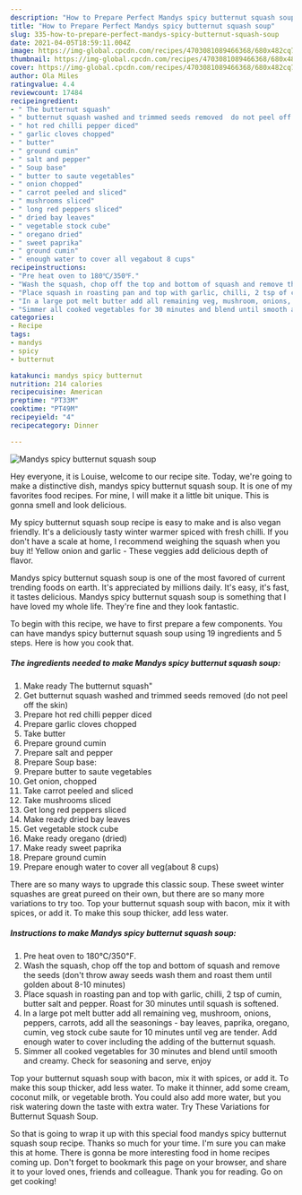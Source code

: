 ```yaml
---
description: "How to Prepare Perfect Mandys spicy butternut squash soup"
title: "How to Prepare Perfect Mandys spicy butternut squash soup"
slug: 335-how-to-prepare-perfect-mandys-spicy-butternut-squash-soup
date: 2021-04-05T18:59:11.004Z
image: https://img-global.cpcdn.com/recipes/4703081089466368/680x482cq70/mandys-spicy-butternut-squash-soup-recipe-main-photo.jpg
thumbnail: https://img-global.cpcdn.com/recipes/4703081089466368/680x482cq70/mandys-spicy-butternut-squash-soup-recipe-main-photo.jpg
cover: https://img-global.cpcdn.com/recipes/4703081089466368/680x482cq70/mandys-spicy-butternut-squash-soup-recipe-main-photo.jpg
author: Ola Miles
ratingvalue: 4.4
reviewcount: 17484
recipeingredient:
- " The butternut squash"
- " butternut squash washed and trimmed seeds removed  do not peel off the skin"
- " hot red chilli pepper diced"
- " garlic cloves chopped"
- " butter"
- " ground cumin"
- " salt and pepper"
- " Soup base"
- " butter to saute vegetables"
- " onion chopped"
- " carrot peeled and sliced"
- " mushrooms sliced"
- " long red peppers sliced"
- " dried bay leaves"
- " vegetable stock cube"
- " oregano dried"
- " sweet paprika"
- " ground cumin"
- " enough water to cover all vegabout 8 cups"
recipeinstructions:
- "Pre heat oven to 180℃/350℉."
- "Wash the squash, chop off the top and bottom of squash and remove the seeds (don&#39;t throw away seeds wash them and roast them until golden about 8-10 minutes)"
- "Place squash in roasting pan and top with garlic, chilli, 2 tsp of cumin, butter salt and pepper. Roast for 30 minutes until squash is softened."
- "In a large pot melt butter add all remaining veg, mushroom, onions, peppers, carrots, add all the seasonings - bay leaves, paprika, oregano, cumin, veg stock cube saute for 10 minutes until veg are tender. Add enough water to cover including the adding of the butternut squash."
- "Simmer all cooked vegetables for 30 minutes and blend until smooth and creamy. Check for seasoning and serve, enjoy"
categories:
- Recipe
tags:
- mandys
- spicy
- butternut

katakunci: mandys spicy butternut 
nutrition: 214 calories
recipecuisine: American
preptime: "PT33M"
cooktime: "PT49M"
recipeyield: "4"
recipecategory: Dinner

---
```



![Mandys spicy butternut squash soup](https://img-global.cpcdn.com/recipes/4703081089466368/680x482cq70/mandys-spicy-butternut-squash-soup-recipe-main-photo.jpg)

Hey everyone, it is Louise, welcome to our recipe site. Today, we're going to make a distinctive dish, mandys spicy butternut squash soup. It is one of my favorites food recipes. For mine, I will make it a little bit unique. This is gonna smell and look delicious.

My spicy butternut squash soup recipe is easy to make and is also vegan friendly. It&#39;s a deliciously tasty winter warmer spiced with fresh chilli. If you don&#39;t have a scale at home, I recommend weighing the squash when you buy it! Yellow onion and garlic - These veggies add delicious depth of flavor.

Mandys spicy butternut squash soup is one of the most favored of current trending foods on earth. It's appreciated by millions daily. It's easy, it's fast, it tastes delicious. Mandys spicy butternut squash soup is something that I have loved my whole life. They're fine and they look fantastic.


To begin with this recipe, we have to first prepare a few components. You can have mandys spicy butternut squash soup using 19 ingredients and 5 steps. Here is how you cook that.

<!--inarticleads1-->

##### The ingredients needed to make Mandys spicy butternut squash soup:

1. Make ready  The butternut squash&#34;
1. Get  butternut squash washed and trimmed seeds removed  (do not peel off the skin)
1. Prepare  hot red chilli pepper diced
1. Prepare  garlic cloves chopped
1. Take  butter
1. Prepare  ground cumin
1. Prepare  salt and pepper
1. Prepare  Soup base:
1. Prepare  butter to saute vegetables
1. Get  onion, chopped
1. Take  carrot peeled and sliced
1. Take  mushrooms sliced
1. Get  long red peppers sliced
1. Make ready  dried bay leaves
1. Get  vegetable stock cube
1. Make ready  oregano (dried)
1. Make ready  sweet paprika
1. Prepare  ground cumin
1. Prepare  enough water to cover all veg(about 8 cups)


There are so many ways to upgrade this classic soup. These sweet winter squashes are great pureed on their own, but there are so many more variations to try too. Top your butternut squash soup with bacon, mix it with spices, or add it. To make this soup thicker, add less water. 

<!--inarticleads2-->

##### Instructions to make Mandys spicy butternut squash soup:

1. Pre heat oven to 180℃/350℉.
1. Wash the squash, chop off the top and bottom of squash and remove the seeds (don&#39;t throw away seeds wash them and roast them until golden about 8-10 minutes)
1. Place squash in roasting pan and top with garlic, chilli, 2 tsp of cumin, butter salt and pepper. Roast for 30 minutes until squash is softened.
1. In a large pot melt butter add all remaining veg, mushroom, onions, peppers, carrots, add all the seasonings - bay leaves, paprika, oregano, cumin, veg stock cube saute for 10 minutes until veg are tender. Add enough water to cover including the adding of the butternut squash.
1. Simmer all cooked vegetables for 30 minutes and blend until smooth and creamy. Check for seasoning and serve, enjoy


Top your butternut squash soup with bacon, mix it with spices, or add it. To make this soup thicker, add less water. To make it thinner, add some cream, coconut milk, or vegetable broth. You could also add more water, but you risk watering down the taste with extra water. Try These Variations for Butternut Squash Soup. 

So that is going to wrap it up with this special food mandys spicy butternut squash soup recipe. Thanks so much for your time. I'm sure you can make this at home. There is gonna be more interesting food in home recipes coming up. Don't forget to bookmark this page on your browser, and share it to your loved ones, friends and colleague. Thank you for reading. Go on get cooking!
